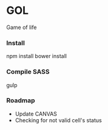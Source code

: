 # GOL

Game of life

### Install

npm install
bower install

### Compile SASS

gulp

### Roadmap

- Update CANVAS
- Checking for not valid cell's status